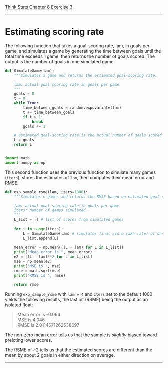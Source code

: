 [Think Stats Chapter 8 Exercise 3](http://greenteapress.com/thinkstats2/html/thinkstats2009.html#toc77)

---
# Estimating scoring rate

The following function that takes a goal-scoring rate, lam, in goals per game, and simulates a game by generating the time between goals until the total time exceeds 1 game, then returns the number of goals scored. The output is the number of goals in one simulated game. 

```python
def SimulateGame(lam):
    """Simulates a game and returns the estimated goal-scoring rate.

    lam: actual goal scoring rate in goals per game
    """
    goals = 0
    t = 0
    while True:
        time_between_goals = random.expovariate(lam)
        t += time_between_goals
        if t > 1:
            break
        goals += 1

    # estimated goal-scoring rate is the actual number of goals scored
    L = goals
    return L


import math 
import numpy as np
```

This second function uses the previous function to simulate many games (```iters```), stores the estimates of ```lam```, then computes their mean error and RMSE.

```python
def exp_sample_rsme(lam, iters=1000):
    """Simulates n games and returns the RMSE based on estimated goal-scoring rate.

    lam: actual goal scoring rate in goals per game
    iters: number of games simulated
    """
    L_list = [] # list of scores from simulated games
    
    for i in range(iters):
        L = SimulateGame(lam) # simulates final score (aka rate) of one game at a time
        L_list.append(L) 
      
    mean_error = np.mean([(L - lam) for L in L_list])
    print("Mean error is ", mean_error)
    e2 = [(L - lam)**2 for L in L_list]
    mse = np.mean(e2)
    print("MSE is ", mse)
    rmse = math.sqrt(mse)
    print("RMSE is ", rmse)
    
    return rmse
```

Running ```exp_sample_rsme``` with ```lam = 4``` and ```iters``` set to the default 1000 yields the following results, the last int (RSME) being the output as an isolated float:

>Mean error is  -0.064  
MSE is  4.046  
RMSE is  2.0114671262538697

The non-zero mean error tells us that the sample is *slightly* biased toward preicting lower scores. 

The RSME of ~2 tells us that the estimated scores are different than the mean by about 2 goals in either direction on average.

---
